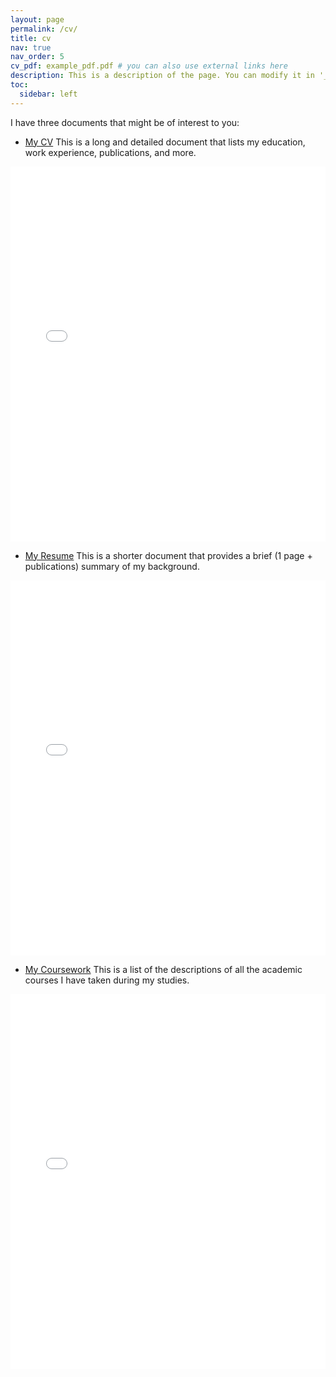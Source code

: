 ```yaml
---
layout: page
permalink: /cv/
title: cv
nav: true
nav_order: 5
cv_pdf: example_pdf.pdf # you can also use external links here
description: This is a description of the page. You can modify it in '_pages/cv.md'. You can also change or remove the top pdf download button.
toc:
  sidebar: left
---
```

I have three documents that might be of interest to you:
* [My CV](/assets/pdf/mohammadhossein-rezaei-cv.pdf) 
This is a long and detailed document that lists my education, work experience, publications, and more.
<embed src="/assets/pdf/mohammadhossein-rezaei-cv.pdf" type="application/pdf" width="100%" height="600px" />

* [My Resume](/assets/pdf/mohammadhossein-rezaei-resume.pdf)
This is a shorter document that provides a brief (1 page + publications) summary of my background.
<embed src="/assets/pdf/mohammadhossein-rezaei-resume.pdf" type="application/pdf" width="100%" height="600px" />

* [My Coursework](/assets/pdf/mohammadhossein-rezaei-coursework.pdf)
This is a list of the descriptions of all the academic courses I have taken during my studies.
<embed src="/assets/pdf/mohammadhossein-rezaei-coursework.pdf" type="application/pdf" width="100%" height="600px" />